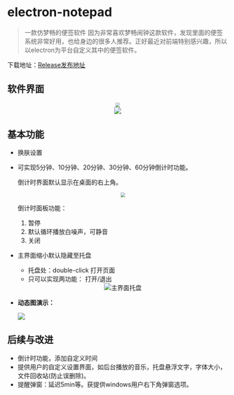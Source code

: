 # electron-notepad
> 一款仿梦畅的便签软件
> 因为非常喜欢梦畅闹钟这款软件，发现里面的便签系统非常好用，也给身边的很多人推荐。正好最近对前端特别感兴趣，所以以electron为平台自定义其中的便签软件。

下载地址：[Release发布地址](https://github.com/wangjs-jacky/electron-notepad/releases)

## 软件界面

<center><img src="https://wjs-tik.oss-cn-shanghai.aliyuncs.com/img/image-20201219171243342.png" style="zoom:67%;" /></center>

<center><img src="https://wjs-tik.oss-cn-shanghai.aliyuncs.com/img/image-20201219171751025.png"  /></center>

## 基本功能

- 换肤设置

- 可实现5分钟、10分钟、20分钟、30分钟、60分钟倒计时功能。

  倒计时界面默认显示在桌面的右上角。

  <center><img src="https://wjs-tik.oss-cn-shanghai.aliyuncs.com/img/image-20201219172332192.png" style="zoom: 67%;" /></center>

  倒计时面板功能：

  1. 暂停
  2. 默认循环播放白噪声，可静音
  3. 关闭

- 主界面缩小默认隐藏至托盘

  - 托盘处：double-click 打开页面
  - 只可以实现两功能： 打开/退出

  <center><img src="https://wjs-tik.oss-cn-shanghai.aliyuncs.com/img/image-20201219172520256.png" alt="主界面托盘" style="zoom:99%;" /></center>

- **动态图演示：**

  ![](https://wjs-tik.oss-cn-shanghai.aliyuncs.com/img/e25e79bc-5d6e-4232-b0ea-4fa0567851c7.gif)

## 后续与改进

- 倒计时功能，添加自定义时间
- 提供用户的自定义设置界面，如后台播放的音乐，托盘悬浮文字，字体大小，文件回收站(防止误删除)。
- 提醒弹窗：延迟5min等。获提供windows用户右下角弹窗选项。